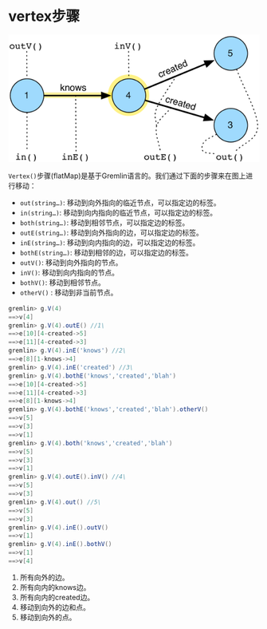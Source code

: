 # vertex步骤

![](image/vertex-steps.png)

`Vertex()`步骤(flatMap)是基于Gremlin语言的。我们通过下面的步骤来在图上进行移动：

- `out(string…)`: 移动到向外指向的临近节点，可以指定边的标签。
- `in(string…)`: 移动到向内指向的临近节点，可以指定边的标签。
- `both(string…)`: 移动到相邻节点，可以指定边的标签。
- `outE(string…)`: 移动到向外指向的边，可以指定边的标签。
- `inE(string…)`: 移动到向内指向的边，可以指定边的标签。
- `bothE(string…)`: 移动到相邻的边，可以指定边的标签。
- `outV()`: 移动到向外指向的节点。
- `inV()`: 移动到向内指向的节点。
- `bothV()`: 移动到相邻节点。
- `otherV()` : 移动到非当前节点。

```groovy
gremlin> g.V(4)
==>v[4]
gremlin> g.V(4).outE() //1\
==>e[10][4-created->5]
==>e[11][4-created->3]
gremlin> g.V(4).inE('knows') //2\
==>e[8][1-knows->4]
gremlin> g.V(4).inE('created') //3\
gremlin> g.V(4).bothE('knows','created','blah')
==>e[10][4-created->5]
==>e[11][4-created->3]
==>e[8][1-knows->4]
gremlin> g.V(4).bothE('knows','created','blah').otherV()
==>v[5]
==>v[3]
==>v[1]
gremlin> g.V(4).both('knows','created','blah')
==>v[5]
==>v[3]
==>v[1]
gremlin> g.V(4).outE().inV() //4\
==>v[5]
==>v[3]
gremlin> g.V(4).out() //5\
==>v[5]
==>v[3]
gremlin> g.V(4).inE().outV()
==>v[1]
gremlin> g.V(4).inE().bothV()
==>v[1]
==>v[4]
```

1. 所有向外的边。
2. 所有向内的knows边。
3. 所有向内的created边。
4. 移动到向外的边和点。
5. 移动到向外的点。